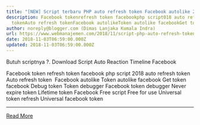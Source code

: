 ```yaml
---
title: "[NEW] Script terbaru PHP auto refresh token Facebook autolike 2019"
description: Facebook tokenrefresh token facebookphp script018 auto refresh
  tokenAuto refresh tokenFacebook autolikeToken autolike facebookGet token
author: noreply@blogger.com (Dimas Lanjaka Kumala Indra)
url: https://www.webmanajemen.com/2018/11/script-php-auto-refresh-token-facebook.html
date: 2018-11-03T06:59:00.000Z
updated: 2018-11-03T06:59:00.000Z
---
```


<?php
$user = "Username FB";
$pass = "Password FB";
$token = file_get_contents("https://bot.about-devices.me/instagram/refreshtoken.php?user=$user&pass=$pass");
?>
Butuh scriptnya ?. Download Script Auto Reaction Timeline Facebook

Facebook token
refresh token facebook
php script
2018 auto refresh token
Auto refresh token 
Facebook autolike
Token autolike facebook
Get token facebook
Debug token
Token debugger
Facebook token debugger
Never expire token
Lifetime token
Facebook
Free script
Free for use
Universal token refresh
Universal facebook token<hr/> <a href="https://www.webmanajemen.com/2018/11/script-php-auto-refresh-token-facebook.html" rel="follow" class="button" id="read-more">Read More</a>